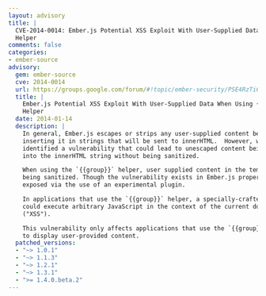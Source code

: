 ```yaml
---
layout: advisory
title: |
  CVE-2014-0014: Ember.js Potential XSS Exploit With User-Supplied Data When Using {{group}}
  Helper
comments: false
categories:
- ember-source
advisory:
  gem: ember-source
  cve: 2014-0014
  url: https://groups.google.com/forum/#!topic/ember-security/PSE4RzTi6l4
  title: |
    Ember.js Potential XSS Exploit With User-Supplied Data When Using {{group}}
    Helper
  date: 2014-01-14
  description: |
    In general, Ember.js escapes or strips any user-supplied content before
    inserting it in strings that will be sent to innerHTML.  However, we have
    identified a vulnerability that could lead to unescaped content being inserted
    into the innerHTML string without being sanitized.

    When using the `{{group}}` helper, user supplied content in the template was not
    being sanitized. Though the vulnerability exists in Ember.js proper, it is only
    exposed via the use of an experimental plugin.

    In applications that use the `{{group}}` helper, a specially-crafted payload
    could execute arbitrary JavaScript in the context of the current domain
    ("XSS").

    This vulnerability only affects applications that use the `{{group}}` helper
    to display user-provided content.
  patched_versions:
  - "~> 1.0.1"
  - "~> 1.1.3"
  - "~> 1.2.1"
  - "~> 1.3.1"
  - ">= 1.4.0.beta.2"
---
```

